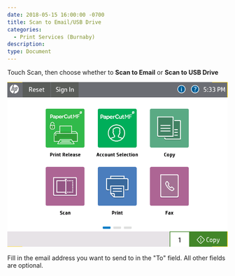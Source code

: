 ```yaml
---
date: 2018-05-15 16:00:00 -0700
title: Scan to Email/USB Drive
categories:
  - Print Services (Burnaby)
description:
type: Document
---
```


<u><em><strong></strong></em></u>

Touch Scan, then choose whether to&nbsp;**Scan to Email** or **Scan to USB Drive**

![](/uploads/printer-home-screen.PNG)

Fill in the email address you want to send to in the "To" field. All other fields are optional.